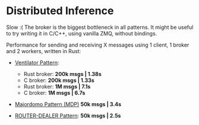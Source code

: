 # Distributed Inference

Slow :( The broker is the biggest bottleneck in all patterns. It might
be useful to try writing it in C/C++, using vanilla ZMQ, without bindings.

Performance for sending and receiving X messages using 1 client, 1 broker
and 2 workers, written in Rust:

- [Ventilator Pattern](./ventilator_rust/):
  - Rust broker: **200k msgs | 1.38s**
  - C broker: **200k msgs | 1.33s**
  - Rust broker: **1M msgs | 7.1s**
  - C broker: **1M msgs | 6.7s**

- [Majordomo Pattern (MDP)](./mdp_rust/) **50k msgs | 3.4s**
- [ROUTER-DEALER Pattern](./rd_rust/): **50k msgs | 2.5s**

